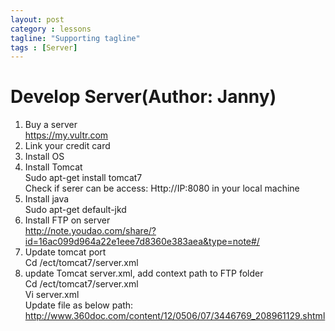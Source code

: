 ```yaml
---
layout: post
category : lessons
tagline: "Supporting tagline"
tags : [Server]
---
```


#   Develop Server(Author: Janny)    
1.	Buy a server        
    https://my.vultr.com
2.	Link your credit card 
3.	Install OS
4.	Install Tomcat  
    Sudo apt-get install tomcat7    
    Check if serer can be access: Http://IP:8080 in your local machine    
5.	Install java    
    Sudo apt-get default-jkd    
6.	Install FTP on server    
    http://note.youdao.com/share/?id=16ac099d964a22e1eee7d8360e383aea&type=note#/    
7.	Update tomcat port    
    Cd /ect/tomcat7/server.xml    
8.	update Tomcat server.xml, add context path to FTP folder    
    Cd /ect/tomcat7/server.xml    
    Vi server.xml    
    Update file as below path:    
    http://www.360doc.com/content/12/0506/07/3446769_208961129.shtml    


